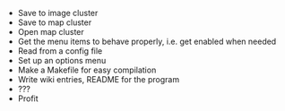 * Save to image cluster
* Save to map cluster
* Open map cluster
* Get the menu items to behave properly, i.e. get enabled when needed
* Read from a config file
* Set up an options menu
* Make a Makefile for easy compilation
* Write wiki entries, README for the program
* ???
* Profit
